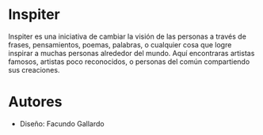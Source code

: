 # Inspiter
Inspiter es una iniciativa de cambiar la visión de las personas a través de frases, pensamientos, poemas, palabras, o cualquier cosa que logre inspirar a muchas personas alrededor del mundo. Aquí encontraras artistas famosos, artistas poco reconocidos, o personas del común compartiendo sus creaciones.

# Autores
- Diseño: Facundo Gallardo
